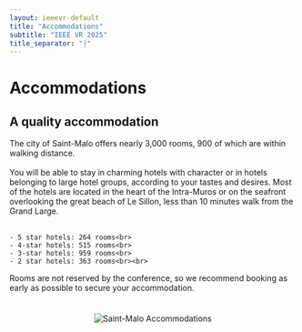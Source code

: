 ```yaml
---
layout: ieeevr-default
title: "Accommodations"
subtitle: "IEEE VR 2025"
title_separator: "|"
---
```

<div>
    <h1>Accommodations</h1>
    <h2>A quality accommodation</h2>
    <p>
      The city of Saint-Malo offers nearly 3,000 rooms, 900 of which are within walking distance. <br><br>
      You will be able to stay in charming hotels with character or in hotels belonging to large hotel groups, according to your tastes and desires. Most of the hotels are located in the heart of the Intra-Muros or on the seafront overlooking the great beach of Le Sillon, less than 10 minutes walk from the Grand Large.<br><br>
        
    - 5 star hotels: 264 rooms<br>
    - 4-star hotels: 515 rooms<br>
    - 3-star hotels: 959 rooms<br>
    - 2 star hotels: 363 rooms<br><br>
        
Rooms are not reserved by the conference, so we recommend booking as early as possible to secure your accommodation.<br><br>
    </p>
    <div style="text-align: center; margin-top: 20px;">
        <img src="{{ '/assets/images/Screenshot_accommodations.png' | relative_url }}" alt="Saint-Malo Accommodations" style="max-width: 100%; height: auto;">
    </div>
</div>
